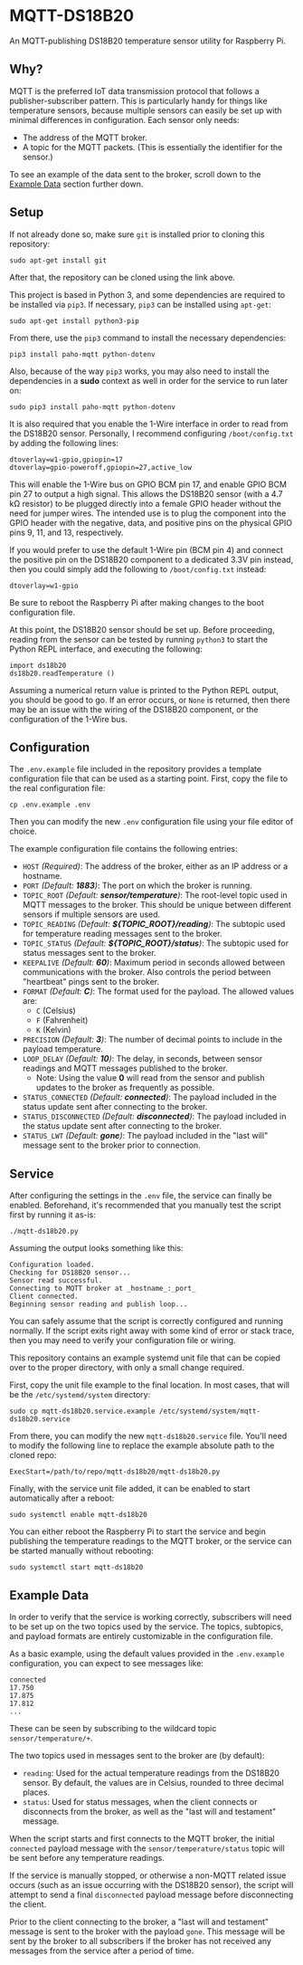 # MQTT-DS18B20
An MQTT-publishing DS18B20 temperature sensor utility for Raspberry Pi.

## Why?
MQTT is the preferred IoT data transmission protocol that follows a publisher-subscriber pattern. This is particularly handy for things like temperature sensors, because multiple sensors can easily be set up with minimal differences in configuration. Each sensor only needs:
- The address of the MQTT broker.
- A topic for the MQTT packets. (This is essentially the identifier for the sensor.)

To see an example of the data sent to the broker, scroll down to the [Example Data](#example-data) section further down.

## Setup
If not already done so, make sure `git` is installed prior to cloning this repository:
```
sudo apt-get install git
```
After that, the repository can be cloned using the link above.

This project is based in Python 3, and some dependencies are required to be installed via `pip3`. If necessary, `pip3` can be installed using `apt-get`:
```
sudo apt-get install python3-pip
```

From there, use the `pip3` command to install the necessary dependencies:
```
pip3 install paho-mqtt python-dotenv
```

Also, because of the way `pip3` works, you may also need to install the dependencies in a **sudo** context as well in order for the service to run later on:
```
sudo pip3 install paho-mqtt python-dotenv
```

It is also required that you enable the 1-Wire interface in order to read from the DS18B20 sensor. Personally, I recommend configuring `/boot/config.txt` by adding the following lines:
```
dtoverlay=w1-gpio,gpiopin=17
dtoverlay=gpio-poweroff,gpiopin=27,active_low
```

This will enable the 1-Wire bus on GPIO BCM pin 17, and enable GPIO BCM pin 27 to output a high signal. This allows the DS18B20 sensor (with a 4.7 kΩ resistor) to be plugged directly into a female GPIO header without the need for jumper wires. The intended use is to plug the component into the GPIO header with the negative, data, and positive pins on the physical GPIO pins 9, 11, and 13, respectively.

If you would prefer to use the default 1-Wire pin (BCM pin 4) and connect the positive pin on the DS18B20 component to a dedicated 3.3V pin instead, then you could simply add the following to `/boot/config.txt` instead:
```
dtoverlay=w1-gpio
```
Be sure to reboot the Raspberry Pi after making changes to the boot configuration file.

At this point, the DS18B20 sensor should be set up. Before proceeding, reading from the sensor can be tested by running `python3` to start the Python REPL interface, and executing the following:
```
import ds18b20
ds18b20.readTemperature ()
```
Assuming a numerical return value is printed to the Python REPL output, you should be good to go. If an error occurs, or `None` is returned, then there may be an issue with the wiring of the DS18B20 component, or the configuration of the 1-Wire bus.

## Configuration
The `.env.example` file included in the repository provides a template configuration file that can be used as a starting point. First, copy the file to the real configuration file:
```
cp .env.example .env
```
Then you can modify the new `.env` configuration file using your file editor of choice.

The example configuration file contains the following entries:
- `HOST` _(Required)_: The address of the broker, either as an IP address or a hostname.
- `PORT` _(Default: **1883**)_: The port on which the broker is running.
- `TOPIC_ROOT` _(Default: **sensor/temperature**)_: The root-level topic used in MQTT messages to the broker. This should be unique between different sensors if multiple sensors are used.
- `TOPIC_READING` _(Default: **${TOPIC_ROOT}/reading**)_: The subtopic used for temperature reading messages sent to the broker.
- `TOPIC_STATUS` _(Default: **${TOPIC_ROOT}/status**)_: The subtopic used for status messages sent to the broker.
- `KEEPALIVE` _(Default: **60**)_: Maximum period in seconds allowed between communications with the broker. Also controls the period between "heartbeat" pings sent to the broker.
- `FORMAT` _(Default: **C**)_: The format used for the payload. The allowed values are:
   - `C` (Celsius)
   - `F` (Fahrenheit)
   - `K` (Kelvin)
- `PRECISION` _(Default: **3**)_: The number of decimal points to include in the payload temperature.
- `LOOP_DELAY` _(Default: **10**)_: The delay, in seconds, between sensor readings and MQTT messages published to the broker.
   - Note: Using the value **0** will read from the sensor and publish updates to the broker as frequently as possible.
- `STATUS_CONNECTED` _(Default: **connected**)_: The payload included in the status update sent after connecting to the broker.
- `STATUS_DISCONNECTED` _(Default: **disconnected**)_: The payload included in the status update sent after connecting to the broker.
- `STATUS_LWT` _(Default: **gone**)_: The payload included in the "last will" message sent to the broker prior to connection.

## Service
After configuring the settings in the `.env` file, the service can finally be enabled. Beforehand, it's recommended that you manually test the script first by running it as-is:
```
./mqtt-ds18b20.py
```
Assuming the output looks something like this:
```
Configuration loaded.
Checking for DS18B20 sensor...
Sensor read successful.
Connecting to MQTT broker at _hostname_:_port_
Client connected.
Beginning sensor reading and publish loop...
```
You can safely assume that the script is correctly configured and running normally. If the script exits right away with some kind of error or stack trace, then you may need to verify your configuration file or wiring.

This repository contains an example systemd unit file that can be copied over to the proper directory, with only a small change required.

First, copy the unit file example to the final location. In most cases, that will be the `/etc/systemd/system` directory:
```
sudo cp mqtt-ds18b20.service.example /etc/systemd/system/mqtt-ds18b20.service
```

From there, you can modify the new `mqtt-ds18b20.service` file. You'll need to modify the following line to replace the example absolute path to the cloned repo:
```
ExecStart=/path/to/repo/mqtt-ds18b20/mqtt-ds18b20.py
```

Finally, with the service unit file added, it can be enabled to start automatically after a reboot:
```
sudo systemctl enable mqtt-ds18b20
```
You can either reboot the Raspberry Pi to start the service and begin publishing the temperature readings to the MQTT broker, or the service can be started manually without rebooting:
```
sudo systemctl start mqtt-ds18b20
```

## Example Data
In order to verify that the service is working correctly, subscribers will need to be set up on the two topics used by the service. The topics, subtopics, and payload formats are entirely customizable in the configuration file.

As a basic example, using the default values provided in the `.env.example` configuration, you can expect to see messages like:
```
connected
17.750
17.875
17.812
...
```
These can be seen by subscribing to the wildcard topic `sensor/temperature/+`.

The two topics used in messages sent to the broker are (by default):
- `reading`: Used for the actual temperature readings from the DS18B20 sensor. By default, the values are in Celsius, rounded to three decimal places.
- `status`: Used for status messages, when the client connects or disconnects from the broker, as well as the "last will and testament" message.

When the script starts and first connects to the MQTT broker, the initial `connected` payload message with the `sensor/temperature/status` topic will be sent before any temperature readings.

If the service is manually stopped, or otherwise a non-MQTT related issue occurs (such as an issue occurring with the DS18B20 sensor), the script will attempt to send a final `disconnected` payload message before disconnecting the client.

Prior to the client connecting to the broker, a "last will and testament" message is sent to the broker with the payload `gone`. This message will be sent by the broker to all subscribers if the broker has not received any messages from the service after a period of time.
